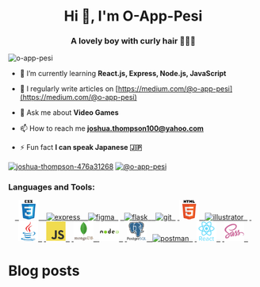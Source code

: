 <h1 align="center">Hi 👋, I'm O-App-Pesi</h1>
<h3 align="center">A lovely boy with curly hair 🧑🏻‍🦱</h3>

<p align="left"> <img src="https://komarev.com/ghpvc/?username=o-app-pesi&label=Profile%20views&color=0e75b6&style=flat" alt="o-app-pesi" /> </p>

- 🌱 I’m currently learning **React.js, Express, Node.js, JavaScript**

- 📝 I regularly write articles on [https://medium.com/@o-app-pesi](https://medium.com/@o-app-pesi)

- 💬 Ask me about **Video Games**

- 📫 How to reach me **joshua.thompson100@yahoo.com**

- ⚡ Fun fact **I can speak Japanese 🇯🇵**

<p align="left">
<a href="https://linkedin.com/in/joshua-thompson-476a31268" target="blank"><img align="center" src="https://raw.githubusercontent.com/rahuldkjain/github-profile-readme-generator/master/src/images/icons/Social/linked-in-alt.svg" alt="joshua-thompson-476a31268" height="30" width="40" /></a>
<a href="https://medium.com/@o-app-pesi" target="blank"><img align="center" src="https://raw.githubusercontent.com/rahuldkjain/github-profile-readme-generator/master/src/images/icons/Social/medium.svg" alt="@o-app-pesi" height="30" width="40" /></a>
</p>

<h3 align="left">Languages and Tools:</h3>
<p align="center"> <a href="https://www.w3schools.com/css/" target="_blank" rel="noreferrer"> &nbsp; <img src="https://raw.githubusercontent.com/devicons/devicon/master/icons/css3/css3-original-wordmark.svg" alt="css3" height="40"/> &nbsp; </a> <a href="https://expressjs.com" target="_blank" rel="noreferrer"> &nbsp;<img src="https://user-images.githubusercontent.com/11978772/40430986-a0eb7b92-5e63-11e8-80eb-43fe07f664a6.png" alt="express" height="40"/>&nbsp; </a> <a href="https://www.figma.com/" target="_blank" rel="noreferrer">&nbsp; <img src="https://www.vectorlogo.zone/logos/figma/figma-icon.svg" alt="figma" height="40"/> &nbsp;</a> <a href="https://flask.palletsprojects.com/" target="_blank" rel="noreferrer">&nbsp; <img src="https://icon2.cleanpng.com/20180829/okc/kisspng-flask-python-web-framework-representational-state-flask-stickker-5b86feeb86e8a1.1534670415355737395526.jpg" alt="flask" height="40"/>&nbsp; </a> <a href="https://git-scm.com/" target="_blank" rel="noreferrer">&nbsp; <img src="https://www.vectorlogo.zone/logos/git-scm/git-scm-icon.svg" alt="git" height="40"/> &nbsp;</a> <a href="https://www.w3.org/html/" target="_blank" rel="noreferrer"> &nbsp;<img src="https://raw.githubusercontent.com/devicons/devicon/master/icons/html5/html5-original-wordmark.svg" alt="html5" height="40"/>&nbsp; </a> <a href="https://www.adobe.com/in/products/illustrator.html" target="_blank" rel="noreferrer"> &nbsp;<img src="https://www.vectorlogo.zone/logos/adobe_illustrator/adobe_illustrator-icon.svg" alt="illustrator" height="40"/> &nbsp;</a> <a href="https://www.java.com" target="_blank" rel="noreferrer"> &nbsp;<img src="https://raw.githubusercontent.com/devicons/devicon/master/icons/java/java-original.svg" alt="java" height="40"/> &nbsp;</a> <a href="https://developer.mozilla.org/en-US/docs/Web/JavaScript" target="_blank" rel="noreferrer"> &nbsp;<img src="https://raw.githubusercontent.com/devicons/devicon/master/icons/javascript/javascript-original.svg" alt="javascript" height="40"/> &nbsp;</a> <a href="https://www.mongodb.com/" target="_blank" rel="noreferrer"> &nbsp;<img src="https://raw.githubusercontent.com/devicons/devicon/master/icons/mongodb/mongodb-original-wordmark.svg" alt="mongodb" height="40"/>&nbsp; </a> <a href="https://nodejs.org" target="_blank" rel="noreferrer"> &nbsp;<img src="https://raw.githubusercontent.com/devicons/devicon/master/icons/nodejs/nodejs-original-wordmark.svg" alt="nodejs" height="40"/> &nbsp;</a> <a href="https://www.postgresql.org" target="_blank" rel="noreferrer"> &nbsp;<img src="https://raw.githubusercontent.com/devicons/devicon/master/icons/postgresql/postgresql-original-wordmark.svg" alt="postgresql" height="40"/>&nbsp; </a> <a href="https://postman.com" target="_blank" rel="noreferrer"> &nbsp;<img src="https://www.vectorlogo.zone/logos/getpostman/getpostman-icon.svg" alt="postman" height="40"/> &nbsp;</a> <a href="https://reactjs.org/" target="_blank" rel="noreferrer"> &nbsp;<img src="https://raw.githubusercontent.com/devicons/devicon/master/icons/react/react-original-wordmark.svg" alt="react" height="40"/> &nbsp;</a> <a href="https://sass-lang.com" target="_blank" rel="noreferrer"> &nbsp;<img src="https://raw.githubusercontent.com/devicons/devicon/master/icons/sass/sass-original.svg" alt="sass" height="40"/> &nbsp;</a> </p>

# Blog posts

<!-- BLOG-POST-LIST:START -->
<!-- BLOG-POST-LIST:END -->
